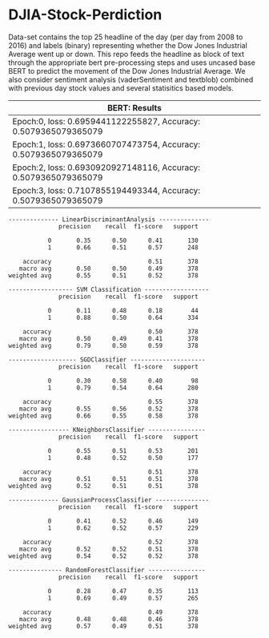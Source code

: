 # DJIA-Stock-Perdiction

Data-set contains the top 25 headline of the day (per day from 2008 to 2016) and labels (binary) representing whether the Dow Jones Industrial Average went up or down. This repo feeds the headline as block of text through the appropriate bert pre-processing steps and uses uncased base BERT to predict the movement of the Dow Jones Industrial Average. We also consider sentiment analysis (vaderSentiment and textblob) combined with previous day stock values and several statisitics based models.

|BERT: Results|
|-|
|Epoch:0, loss: 0.6959441122255827, Accuracy: 0.5079365079365079|
|Epoch:1, loss: 0.6973660707473754, Accuracy: 0.5079365079365079|
|Epoch:2, loss: 0.6930920927148116, Accuracy: 0.5079365079365079|
|Epoch:3, loss: 0.7107855194493344, Accuracy: 0.5079365079365079|


```
-------------- LinearDiscriminantAnalysis --------------
              precision    recall  f1-score   support

           0       0.35      0.50      0.41       130
           1       0.66      0.51      0.57       248

    accuracy                           0.51       378
   macro avg       0.50      0.50      0.49       378
weighted avg       0.55      0.51      0.52       378
```
```
------------------ SVM Classification ------------------
              precision    recall  f1-score   support

           0       0.11      0.48      0.18        44
           1       0.88      0.50      0.64       334

    accuracy                           0.50       378
   macro avg       0.50      0.49      0.41       378
weighted avg       0.79      0.50      0.59       378

```
```
------------------- SGDClassifier ---------------------
              precision    recall  f1-score   support

           0       0.30      0.58      0.40        98
           1       0.79      0.54      0.64       280

    accuracy                           0.55       378
   macro avg       0.55      0.56      0.52       378
weighted avg       0.66      0.55      0.58       378
```
```
----------------- KNeighborsClassifier ----------------
              precision    recall  f1-score   support

           0       0.55      0.51      0.53       201
           1       0.48      0.52      0.50       177

    accuracy                           0.51       378
   macro avg       0.51      0.51      0.51       378
weighted avg       0.52      0.51      0.51       378
```
```
-------------- GaussianProcessClassifier ---------------
              precision    recall  f1-score   support

           0       0.41      0.52      0.46       149
           1       0.62      0.52      0.57       229

    accuracy                           0.52       378
   macro avg       0.52      0.52      0.51       378
weighted avg       0.54      0.52      0.52       378
```
```
--------------- RandomForestClassifier ----------------
              precision    recall  f1-score   support

           0       0.28      0.47      0.35       113
           1       0.69      0.49      0.57       265

    accuracy                           0.49       378
   macro avg       0.48      0.48      0.46       378
weighted avg       0.57      0.49      0.51       378
```
